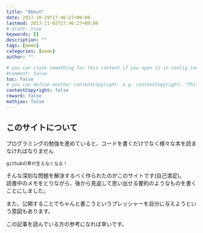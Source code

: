 ```yaml
---
title: "About"
date: 2017-10-29T17:46:27+09:00
lastmod: 2017-11-02T17:46:27+09:00
# draft: true
keywords: []
description: ""
tags: [memo]
categories: [memo]
author: "" 

# you can close something for this content if you open it in config.toml.
#comment: false
toc: false
# you can define another contentCopyright. e.g. contentCopyright: "This is an another copyright."
contentCopyright: false
reward: false
mathjax: false
---
```


<!--more-->

## このサイトについて

プログラミングの勉強を進めていると、コードを書くだけでなく様々な本を読まなければなりません  

`githubの草が生えなくなる！`  

そんな深刻な問題を解決するべく作られたのがこのサイトです(自己満足)。  
読書中のメモをとりながら、後から見返して思い出せる要約のようなものを書くことにしました。

また、公開することでちゃんと書こうというプレッシャーを自分に与えようという意図もあります。  

この記事を読んでいる方の参考になれば幸いです。